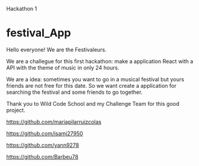 
Hackathon 1


# festival_App

Hello everyone!
We are the Festivaleurs.

We are a challegue for this first hackathon: make a application React with a API with the theme of music in only 24 hours.

We are a idea: sometimes you want to go in a musical festival but yours friends are not free for this date. So we want create a application for searching the festival and some friends to go together.


Thank you to Wild Code School and my Challenge Team for this good project.

https://github.com/mariapilarruizcolas


https://github.com/isamj27950


https://github.com/yann9278


https://github.com/Barbeu78

